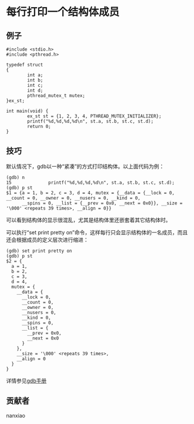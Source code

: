 # 每行打印一个结构体成员 

## 例子

	#include <stdio.h>
	#include <pthread.h>
	
	typedef struct
	{
	        int a;
	        int b;
	        int c;
	        int d;
	        pthread_mutex_t mutex;
	}ex_st;
	
	int main(void) {
	        ex_st st = {1, 2, 3, 4, PTHREAD_MUTEX_INITIALIZER};
	        printf("%d,%d,%d,%d\n", st.a, st.b, st.c, st.d);
	        return 0;
	}



## 技巧

默认情况下，gdb以一种“紧凑”的方式打印结构体。以上面代码为例：

	(gdb) n
	15              printf("%d,%d,%d,%d\n", st.a, st.b, st.c, st.d);
	(gdb) p st
	$1 = {a = 1, b = 2, c = 3, d = 4, mutex = {__data = {__lock = 0, __count = 0, __owner = 0, __nusers = 0, __kind = 0,
	      __spins = 0, __list = {__prev = 0x0, __next = 0x0}}, __size = '\000' <repeats 39 times>, __align = 0}}


	


可以看到结构体的显示很混乱，尤其是结构体里还嵌套着其它结构体时。

可以执行“set print pretty on”命令，这样每行只会显示结构体的一名成员，而且还会根据成员的定义层次进行缩进：

	(gdb) set print pretty on
	(gdb) p st
	$2 = {
	  a = 1,
	  b = 2,
	  c = 3,
	  d = 4,
	  mutex = {
	    __data = {
	      __lock = 0,
	      __count = 0,
	      __owner = 0,
	      __nusers = 0,
	      __kind = 0,
	      __spins = 0,
	      __list = {
	        __prev = 0x0,
	        __next = 0x0
	      }
	    },
	    __size = '\000' <repeats 39 times>,
	    __align = 0
	  }
	}




详情参见[gdb手册](https://sourceware.org/gdb/onlinedocs/gdb/Print-Settings.html#index-print-settings)

## 贡献者

nanxiao



